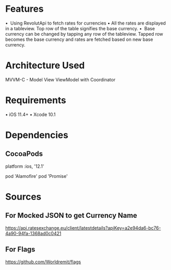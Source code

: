 #  Features
•     Using RevolutApi to fetch rates for currencies
•     All the rates are displayed in a tableview. Top row of the table signifies the base currency.
•     Base currency can be changed by tapping any row of the tableview. Tapped row becomes the base currency and              rates are fetched based on new base currency.

# Architecture Used 
MVVM-C - Model View ViewModel with Coordinator

# Requirements
•    iOS 11.4+
•    Xcode 10.1

# Dependencies
## CocoaPods
platform :ios, '12.1'

pod 'Alamofire'
pod 'Promise'

# Sources
## For Mocked JSON to get Currency Name 
https://api.ratesexchange.eu/client/latestdetails?apiKey=a2e94da6-bc76-4a90-94fa-1368ad0c0421

## For Flags
https://github.com/Worldremit/flags



